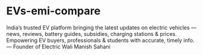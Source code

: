 # EVs-emi-compare
India’s trusted EV platform bringing the latest updates on electric vehicles — news, reviews, battery guides, subsidies, charging stations &amp; prices. Empowering EV buyers, professionals &amp; students with accurate, timely info. — Founder of Electric Wali Manish Sahani
